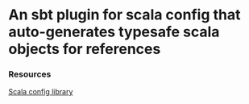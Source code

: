 # An sbt plugin for scala config that auto-generates typesafe scala objects for references

### Resources

[Scala config library](https://github.com/typesafehub/config)

